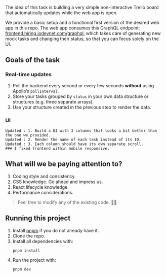 The idea of this task is building a very simple non-interactive Trello board that automatically updates while the web app is open.

We provide a basic setup and a functional first version of the desired web app in this repo. The web app consumes this GraphQL endpoint: [frontend.hiring.iodevnet.com/graphql](https://frontend.hiring.iodevnet.com/graphql), which takes care of generating new mock tasks and changing their status, so that you can focus solely on the UI.

## Goals of the task

### Real-time updates

1. Poll the backend every second or every few seconds **without** using Apollo’s `pollInterval`.
2. Store your tasks grouped by `status` in your own data structure or structures (e.g. three separate arrays).
3. Use your structure created in the previous step to render the data.

### UI
```
Updated : 1. Build a UI with 3 columns that looks a bit better than the one we provided.
Updated : 2. Render the name of each task instead of its ID.
Updated : 3. Each column should have its own separate scroll.
### I fixed frontend within mobile responsive.
```
## What will we be paying attention to?

1. Coding style and consistency.
2. CSS knowledge. Go ahead and impress us.
3. React lifecycle knowledge.
4. Performance considerations.

> Feel free to modify any of the existing code. 💁‍♀️

## Running this project

1. Install [pnpm](https://pnpm.io/) if you do not already have it.
2. Clone the repo.
3. Install all dependencies with:
   ```bash
   pnpm install
   ```
4. Run the project with:
   ```bash
   pnpm dev
   ```
